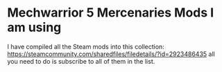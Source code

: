 # Mechwarrior 5 Mercenaries Mods I am using

I have compiled all the Steam mods into this collection: https://steamcommunity.com/sharedfiles/filedetails/?id=2923486435 all you need to do is subscribe to all of them in the list.

<!--- For the other ones you can just download all of them from this repository and dump them into your mods folder for Mech Warrior.

## Steam Workshop

These ones are from the Steam Workshop that are included in the collection above.

### Yet Another Mechlab

### Yet Another Mechlab Clans

### Yet Another Mechlab Mechs

### Yet Another Mechlab Weapons

### Pilot Overhaul

### No Max Tonnage

### MW5 Compatibility Pack

## Nexus Mods - It looks like all of them are currently on Steam.  When the Coyotes Missions gets updated either on Nexus Mod or Steam then I will add it to the list.


<!--- ### [Change Company Name](https://www.nexusmods.com/mechwarrior5mercenaries/mods/294)

<!--- ### [Coyotes Mission](https://www.nexusmods.com/mechwarrior5mercenaries/mods/263)

<!--- ### [Expanded Logos](https://www.nexusmods.com/mechwarrior5mercenaries/mods/381)

<!--- Both 0 and 1.  None of the other files.

<!--- ### [Glowing Cockpit Blue](https://www.nexusmods.com/mechwarrior5mercenaries/mods/138)

<!--- I just thought this color was cooler then yellow

<!-- ### [Lore Armor Repair](https://www.nexusmods.com/mechwarrior5mercenaries/mods/93) -->

<!--- ### [Pilot Overhaul](https://www.nexusmods.com/mechwarrior5mercenaries/mods/477)

<!--- ### [Max Tonnage](https://www.nexusmods.com/mechwarrior5mercenaries/mods/114)

<!--- ### [MW5 Compatibility Pack](https://www.nexusmods.com/mechwarrior5mercenaries/mods/168)

<!--- You need this for some reason.

<!--- ### [Timberwolf Gameplay Orignal Cockpit v1](https://www.nexusmods.com/mechwarrior5mercenaries/mods/621)

<!--- I just picked one of the variations I thought would look the coolest.
